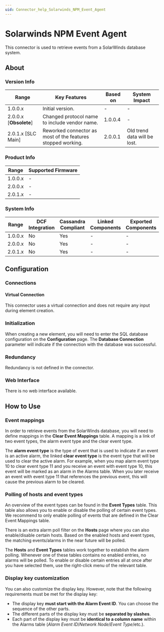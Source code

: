 ```yaml
---
uid: Connector_help_Solarwinds_NPM_Event_Agent
---
```


# Solarwinds NPM Event Agent

This connector is used to retrieve events from a SolarWinds database system.

## About

### Version Info

| **Range**                | **Key Features**                                         | **Based on** | **System Impact**            |
|--------------------------|----------------------------------------------------------|--------------|------------------------------|
| 1.0.0.x                  | Initial version.                                         | \-           | \-                           |
| 2.0.0.x \[**Obsolete**\] | Changed protocol name to include vendor name.            | 1.0.0.4      | \-                           |
| 2.0.1.x \[SLC Main\]     | Reworked connector as most of the features stopped working. | 2.0.0.1      | Old trend data will be lost. |

### Product Info

| **Range** | **Supported Firmware** |
|-----------|------------------------|
| 1.0.0.x   | \-                     |
| 2.0.0.x   | \-                     |
| 2.0.1.x   | \-                     |

### System Info

| **Range** | **DCF Integration** | **Cassandra Compliant** | **Linked Components** | **Exported Components** |
|-----------|---------------------|-------------------------|-----------------------|-------------------------|
| 1.0.0.x   | No                  | Yes                     | \-                    | \-                      |
| 2.0.0.x   | No                  | Yes                     | \-                    | \-                      |
| 2.0.1.x   | No                  | Yes                     | \-                    | \-                      |

## Configuration

### Connections

#### Virtual Connection

This connector uses a virtual connection and does not require any input during element creation.

### Initialization

When creating a new element, you will need to enter the SQL database configuration on the **Configuration** page. The **Database Connection** parameter will indicate if the connection with the database was successful.

### Redundancy

Redundancy is not defined in the connector.

### Web Interface

There is no web interface available.

## How to Use

### Event mappings

In order to retrieve events from the SolarWinds database, you will need to define mappings in the **Clear Event Mappings** table. A mapping is a link of two event types, the alarm event type and the clear event type.

The **alarm event type** is the type of event that is used to indicate if an event is an active alarm, the linked **clear event type** is the event type that will be used to clear the active alarm. For example, when you map alarm event type 10 to clear event type 11 and you receive an event with event type 10, this event will be marked as an alarm in the Alarms table. When you later receive an event with event type 11 that references the previous event, this will cause the previous alarm to be cleared.

### Polling of hosts and event types

An overview of the event types can be found in the **Event Types** table. This table also allows you to enable or disable the polling of certain event types. We recommend to only enable polling of events that are defined in the Clear Event Mappings table.

There is an extra alarm poll filter on the **Hosts** page where you can also enable/disable certain hosts. Based on the enabled hosts and event types, the matching events/alarms in the near future will be polled.

The **Hosts** and **Event Types** tables work together to establish the alarm polling. Whenever one of these tables contains no enabled entries, no alarms will be polled. To enable or disable certain entries all at once after you have selected them, use the right-click menu of the relevant table.

### Display key customization

You can also customize the display key. However, note that the following requirements must be met for the display key:

- The display key **must start with the Alarm Event ID**. You can choose the sequence of the other parts.
- The different parts of the display key must be **separated by slashes**.
- Each part of the display key must be **identical to a column name** within the Alarms table (*Alarm Event ID*/*Network Node*/*Event Type*/etc.).
